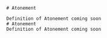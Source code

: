 
    # Atonement

    Definition of Atonement coming soon
    # Atonement
    Definition of Atonement coming soon